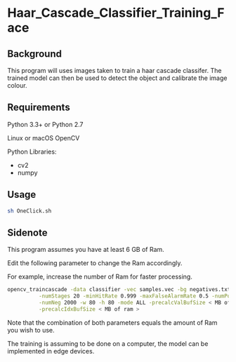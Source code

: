  # Haar_Cascade_Classifier_Training_Face


## Background

This program will uses images taken to train a haar cascade classifer. 
The trained model can then be used to detect the object and calibrate the image colour. 

## Requirements
Python 3.3+ or Python 2.7

Linux or macOS
OpenCV


Python Libraries:

 * cv2
 * numpy


## Usage


```bash
sh OneClick.sh
```


## Sidenote

This program assumes you have at least 6 GB of Ram.

Edit the following parameter to change the Ram accordingly.

For example, increase the number of Ram for faster processing.

```bash
opencv_traincascade -data classifier -vec samples.vec -bg negatives.txt\
          -numStages 20 -minHitRate 0.999 -maxFalseAlarmRate 0.5 -numPos 1000\
          -numNeg 2000 -w 80 -h 80 -mode ALL -precalcValBufSize < MB of ram >\
          -precalcIdxBufSize < MB of ram >
```

Note that the combination of both parameters equals the amount of Ram you wish to use.

The training is assuming to be done on a computer, the model can be implemented in edge devices. 